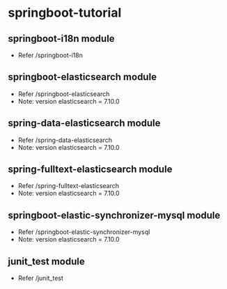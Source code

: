 # springboot-tutorial
## springboot-i18n module
* Refer /springboot-i18n
## springboot-elasticsearch module
* Refer /springboot-elasticsearch
* Note: version elasticsearch = 7.10.0
## spring-data-elasticsearch module
* Refer /spring-data-elasticsearch
* Note: version elasticsearch = 7.10.0
## spring-fulltext-elasticsearch module
* Refer /spring-fulltext-elasticsearch
* Note: version elasticsearch = 7.10.0
## springboot-elastic-synchronizer-mysql module
* Refer /springboot-elastic-synchronizer-mysql
* Note: version elasticsearch = 7.10.0
## junit_test module
* Refer /junit_test